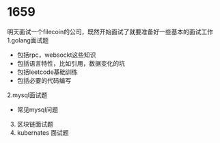 
# 1659

明天面试一个filecoin的公司，既然开始面试了就要准备好一些基本的面试工作
1.golang面试题
  * 包括rpc，websockt这些知识
  * 包括语言特性，比如引用，数据变化的坑
  * 包括leetcode基础训练
  * 包括必要的代码编写
  
2.mysql面试题
  * 常见mysql问题
  
3. 区块链面试题
4. kubernates 面试题

